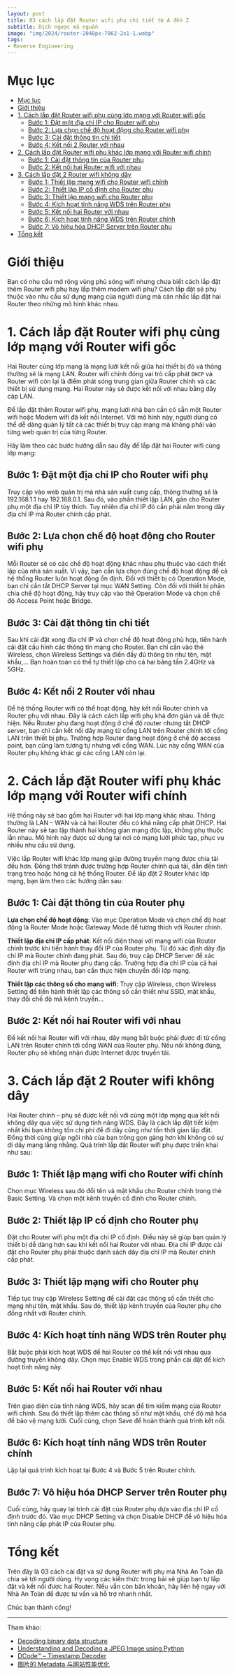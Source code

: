 ```yaml
---
layout: post
title: 03 cách lắp đặt Router wifi phụ chi tiết từ A đến Z
subtitle: Dịch ngược mã nguồn
image: "img/2024/router-2048px-7062-2x1-1.webp"
tags:
- Reverse Engineering
---
```

# Mục lục

- [Mục lục](#mục-lục)
- [Giới thiệu](#giới-thiệu)
- [1. Cách lắp đặt Router wifi phụ cùng lớp mạng với Router wifi gốc](#1-cách-lắp-đặt-router-wifi-phụ-cùng-lớp-mạng-với-router-wifi-gốc)
	- [Bước 1: Đặt một địa chỉ IP cho Router wifi phụ](#bước-1-đặt-một-địa-chỉ-ip-cho-router-wifi-phụ)
	- [Bước 2: Lựa chọn chế độ hoạt động cho Router wifi phụ](#bước-2-lựa-chọn-chế-độ-hoạt-động-cho-router-wifi-phụ)
	- [Bước 3: Cài đặt thông tin chi tiết](#bước-3-cài-đặt-thông-tin-chi-tiết)
	- [Bước 4: Kết nối 2 Router với nhau](#bước-4-kết-nối-2-router-với-nhau)
- [2. Cách lắp đặt Router wifi phụ khác lớp mạng với Router wifi chính](#2-cách-lắp-đặt-router-wifi-phụ-khác-lớp-mạng-với-router-wifi-chính)
	- [Bước 1: Cài đặt thông tin của Router phụ](#bước-1-cài-đặt-thông-tin-của-router-phụ)
	- [Bước 2: Kết nối hai Router wifi với nhau](#bước-2-kết-nối-hai-router-wifi-với-nhau)
- [3. Cách lắp đặt 2 Router wifi không dây](#3-cách-lắp-đặt-2-router-wifi-không-dây)
	- [Bước 1: Thiết lập mạng wifi cho Router wifi chính](#bước-1-thiết-lập-mạng-wifi-cho-router-wifi-chính)
	- [Bước 2: Thiết lập IP cố định cho Router phụ](#bước-2-thiết-lập-ip-cố-định-cho-router-phụ)
	- [Bước 3: Thiết lập mạng wifi cho Router phụ](#bước-3-thiết-lập-mạng-wifi-cho-router-phụ)
	- [Bước 4: Kích hoạt tính năng WDS trên Router phụ](#bước-4-kích-hoạt-tính-năng-wds-trên-router-phụ)
	- [Bước 5: Kết nối hai Router với nhau](#bước-5-kết-nối-hai-router-với-nhau)
	- [Bước 6: Kích hoạt tính năng WDS trên Router chính](#bước-6-kích-hoạt-tính-năng-wds-trên-router-chính)
	- [Bước 7: Vô hiệu hóa DHCP Server trên Router phụ](#bước-7-vô-hiệu-hóa-dhcp-server-trên-router-phụ)
- [Tổng kết](#tổng-kết)


# Giới thiệu

Bạn có nhu cầu mở rộng vùng phủ sóng wifi nhưng chưa biết cách lắp đặt thêm Router wifi phụ hay lắp thêm modem wifi phụ? Cách lắp đặt sẽ phụ thuộc vào nhu cầu sử dụng mạng của người dùng mà cân nhắc lắp đặt hai Router theo những mô hình khác nhau.

# 1. Cách lắp đặt Router wifi phụ cùng lớp mạng với Router wifi gốc

Hai Router cùng lớp mạng là mạng lưới kết nối giữa hai thiết bị đó và thông thường sẽ là mạng LAN. Router wifi chính đóng vai trò cấp phát `DHCP` và Router wifi còn lại là điểm phát sóng trung gian giữa Router chính và các thiết bị sử dụng mạng. Hai Router này sẽ được kết nối với nhau bằng dây cáp LAN.

Để lắp đặt thêm Router wifi phụ, mạng lưới nhà bạn cần có sẵn một Router wifi hoặc Modem wifi đã kết nối Internet. Với mô hình này, người dùng có thể dễ dàng quản lý tất cả các thiết bị truy cập mạng mà không phải vào từng web quản trị của từng Router.

Hãy làm theo các bước hướng dẫn sau đây để lắp đặt hai Router wifi cùng lớp mạng:

## Bước 1: Đặt một địa chỉ IP cho Router wifi phụ

Truy cập vào web quản trị mà nhà sản xuất cung cấp, thông thường sẽ là 192.168.1.1 hay 192.168.0.1. Sau đó, vào phần thiết lập LAN, gán cho Router phụ một địa chỉ IP tùy thích. Tuy nhiên địa chỉ IP đó cần phải nằm trong dãy địa chỉ IP mà Router chính cấp phát.

## Bước 2: Lựa chọn chế độ hoạt động cho Router wifi phụ

Mỗi Router sẽ có các chế độ hoạt động khác nhau phụ thuộc vào cách thiết lập của nhà sản xuất. Vì vậy, bạn cần lựa chọn đúng chế độ hoạt động để cả hệ thống Router luôn hoạt động ổn định. Đối với thiết bị có Operation Mode, bạn chỉ cần tắt DHCP Server tại mục WAN Setting. Còn đối với thiết bị phân chia chế độ hoạt động, hãy truy cập vào thẻ Operation Mode và chọn chế độ Access Point hoặc Bridge.

## Bước 3: Cài đặt thông tin chi tiết

Sau khi cài đặt xong địa chỉ IP và chọn chế độ hoạt động phù hợp, tiến hành cài đặt cấu hình các thông tin mạng cho Router. Bạn chỉ cần vào thẻ Wireless, chọn Wireless Settings và điền đầy đủ thông tin như tên, mật khẩu,… Bạn hoàn toàn có thể tự thiết lập cho cả hai băng tần 2.4GHz và 5GHz.

## Bước 4: Kết nối 2 Router với nhau

Để hệ thống Router wifi có thể hoạt động, hãy kết nối Router chính và Router phụ với nhau. Đây là cách cách lắp wifi phụ khá đơn giản và dễ thực hiện. Nếu Router phụ đang hoạt động ở chế độ router nhưng tắt DHCP server, bạn chỉ cần kết nối dây mạng từ cổng LAN trên Router chính tới cổng LAN trên thiết bị phụ. Trường hợp Router đang hoạt động ở chế độ access point, bạn cũng làm tương tự nhưng với cổng WAN. Lúc này cổng WAN của Router phụ không khác gì các cổng LAN còn lại.

# 2. Cách lắp đặt Router wifi phụ khác lớp mạng với Router wifi chính

Hệ thống này sẽ bao gồm hai Router với hai lớp mạng khác nhau. Thông thường là LAN – WAN và cả hai Router đều có khả năng cấp phát DHCP. Hai Router này sẽ tạo lập thành hai không gian mạng độc lập, không phụ thuộc lẫn nhau. Mô hình này được sử dụng tại nơi có mạng lưới phức tạp, phục vụ nhiều nhu cầu sử dụng.

Việc lắp Router wifi khác lớp mạng giúp đường truyền mạng được chia tải đều hơn. Đồng thời tránh được trường hợp Router chính quá tải, dẫn đến tình trạng treo hoặc hỏng cả hệ thống Router. Để lắp đặt 2 Router khác lớp mạng, bạn làm theo các hướng dẫn sau:

## Bước 1: Cài đặt thông tin của Router phụ

**Lựa chọn chế độ hoạt động**: Vào mục Operation Mode và chọn chế độ hoạt động là Router Mode hoặc Gateway Mode để tương thích với Router chính.

**Thiết lập địa chỉ IP cấp phát**: Kết nối điện thoại với mạng wifi của Router chính trước khi tiến hành thay đổi IP của Router phụ. Từ đó xác định dãy địa chỉ IP mà Router chính đang phát. Sau đó, truy cập DHCP Server để xác định địa chỉ IP mà Router phụ đang cấp. Trường hợp địa chỉ IP của cả hai Router wifi trùng nhau, bạn cần thực hiện chuyển đổi lớp mạng.

**Thiết lập các thông số cho mạng wifi**: Truy cập Wireless, chọn Wireless Setting để tiến hành thiết lập các thông số cần thiết như SSID, mật khẩu, thay đổi chế độ mã kênh truyền…

## Bước 2: Kết nối hai Router wifi với nhau

Để kết nối hai Router wifi với nhau, dây mạng bắt buộc phải được đi từ cổng LAN trên Router chính tới cổng WAN của Router phụ. Nếu nối không đúng, Router phụ sẽ không nhận được Internet được truyền tải.

# 3. Cách lắp đặt 2 Router wifi không dây

Hai Router chính – phụ sẽ được kết nối với cùng một lớp mạng qua kết nối không dây qua việc sử dụng tính năng WDS. Đây là cách lắp đặt tiết kiệm nhất khi bạn không tốn chi phí để đi dây cũng như tốn thời gian lắp đặt. Đồng thời cũng giúp ngôi nhà của bạn trông gọn gàng hơn khi không có sự đi dây mạng lằng nhằng. Quá trình lắp đặt Router wifi phụ được triển khai như sau:

## Bước 1: Thiết lập mạng wifi cho Router wifi chính

Chọn mục Wireless sau đó đổi tên và mật khẩu cho Router chính trong thẻ Basic Setting. Và chọn một kênh truyền cố định cho Router chính.

## Bước 2: Thiết lập IP cố định cho Router phụ

Đặt cho Router wifi phụ một địa chỉ IP cố định. Điều này sẽ giúp bạn quản lý thiết bị dễ dàng hơn sau khi kết nối hai Router với nhau. Địa chỉ IP được cài đặt cho Router phụ phải thuộc danh sách dãy địa chỉ IP mà Router chính cấp phát.

## Bước 3: Thiết lập mạng wifi cho Router phụ

Tiếp tục truy cập Wireless Setting để cài đặt các thông số cần thiết cho mạng như tên, mật khẩu. Sau đó, thiết lập kênh truyền của Router phụ cho đồng nhất với Router chính.

## Bước 4: Kích hoạt tính năng WDS trên Router phụ

Bắt buộc phải kích hoạt WDS để hai Router có thể kết nối với nhau qua đường truyền không dây. Chọn mục Enable WDS trong phần cài đặt để kích hoạt tính năng này.

## Bước 5: Kết nối hai Router với nhau

Trên giao diện của tính năng WDS, hãy scan để tìm kiếm mạng của Router wifi chính. Sau đó thiết lập thêm các thông số như mật khẩu, chế độ mã hóa để bảo vệ mạng lưới. Cuối cùng, chọn Save để hoàn thành quá trình kết nối.

## Bước 6: Kích hoạt tính năng WDS trên Router chính

Lặp lại quá trình kích hoạt tại Bước 4 và Bước 5 trên Router chính.

## Bước 7: Vô hiệu hóa DHCP Server trên Router phụ

Cuối cùng, hãy quay lại trình cài đặt của Router phụ dựa vào địa chỉ IP cố định trước đó. Vào mục DHCP Setting và chọn Disable DHCP để vô hiệu hóa tính năng cấp phát IP của Router phụ.

# Tổng kết

Trên đây là 03 cách cài đặt và sử dụng Router wifi phụ mà Nhà An Toàn đã chia sẻ tới người dùng. Hy vọng các kiến thức trong bài sẽ giúp bạn tự lắp đặt và kết nối được hai Router. Nếu vẫn còn băn khoăn, hãy liên hệ ngay với Nhà An Toàn để được tư vấn và hỗ trợ nhanh nhất. 

Chúc bạn thành công!

-----
Tham khảo:
- [Decoding binary data structure](https://reverseengineering.stackexchange.com/questions/15969/decoding-binary-data-structure)
- [Understanding and Decoding a JPEG Image using Python](https://yasoob.me/posts/understanding-and-writing-jpeg-decoder-in-python/)
- [DCode™ – Timestamp Decoder](https://www.digital-detective.net/dcode/)
- [图片的 Metadata 与网站性能优化](https://github.com/shfshanyue/blog/blob/master/web-performance/image-metadata.md)
